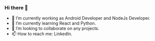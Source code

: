 ### Hi there 👋

- 🔭 I’m currently working as Android Developer and NodeJs Developer.
- 🌱 I’m currently learning React and Python.
- 👯 I’m looking to collaborate on any projects.
- 📫 How to reach me: LinkedIn.

